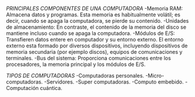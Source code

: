 *PRINCIPALES COMPONENTES DE UNA COMPUTADORA*
-Memoria RAM: Almacena datos y programas. Esta memoria es habitualmente volátil; es decir, cuando se apaga la computadora, se pierde su contenido.
-Unidades de almacenamiento: En contraste, el contenido de la memoria del disco se mantiene incluso cuando se apaga la computadora.
-Módulos de E/S: Transfieren datos entere en computador y su entorno externo. El entorno externo esta formado por diversos dispositivos, incluyendo dispositivos de memoria secundaria (por ejemplo discos), equipos de comunicaciones y terminales.
-Bus del sistema: Proporciona comunicaciones entre los procesadores, la memoria principal y los módulos de E/S.

*TIPOS DE COMPUTADORAS*
-Computadoras personales.
-Micro-computadoras.
-Servidores.
-Super computadoras.
-Computo embebido.
-Computación cuántica.